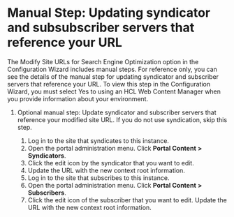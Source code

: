# Manual Step: Updating syndicator and subsubscriber servers that reference your URL

The Modify Site URLs for Search Engine Optimization option in the Configuration Wizard includes manual steps. For reference only, you can see the details of the manual step for updating syndicator and subscriber servers that reference your URL. To view this step in the Configuration Wizard, you must select Yes to using an HCL Web Content Manager when you provide information about your environment.

1.  Optional manual step: Update syndicator and subscriber servers that reference your modified site URL. If you do not use syndication, skip this step.

    1.  Log in to the site that syndicates to this instance.
    2.  Open the portal administration menu. Click **Portal Content** **\>** **Syndicators**.
    3.  Click the edit icon by the syndicator that you want to edit.
    4.  Update the URL with the new context root information.
    5.  Log in to the site that subscribes to this instance.
    6.  Open the portal administration menu. Click **Portal Content** **\>** **Subscribers**.
    7.  Click the edit icon of the subscriber that you want to edit. Update the URL with the new context root information.

